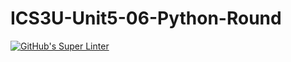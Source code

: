 # ICS3U-Unit5-06-Python-Round

[![GitHub's Super Linter](https://github.com/liam-fletcher1/ICS3U-Unit5-06-Python-Round/workflows/GitHub's%20Super%20Linter/badge.svg)](https://github.com/liam-fletcher1/ICS3U-Unit5-06-Python-Round/actions)
